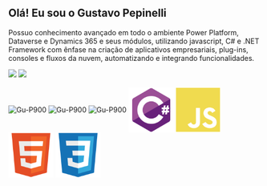 
<h2>Olá! Eu sou o Gustavo Pepinelli</h2>

Possuo conhecimento avançado em todo o ambiente Power Platform, Dataverse e Dynamics 365 e seus módulos, utilizando javascript, C# e .NET Framework com ênfase na criação de aplicativos empresariais, plug-ins, consoles e fluxos da nuvem, automatizando e integrando funcionalidades.


 <div align="center><br><br>
  <a href="https://github.com/gustavo-ps">
  <img height="150em" src="https://github-readme-stats.vercel.app/api?username=gustavo-ps&show_icons=true&theme=dracula&include_all_commits=true&count_private=true"/>
  <img height="150em" src="https://github-readme-stats.vercel.app/api/top-langs/?username=gustavo-ps&layout=compact&langs_count=7&theme=dracula"/>
</div>
 
<div style="display: inline_block"><br>
 <img  align="center" height="90" width="90" align="right" alt="Gu-P900" src="https://images.credly.com/size/680x680/images/243ab956-2af5-4abd-8b91-27bc580f17ae/power-platform-functional-consultant-600x600__1_.png"> 
 <img  align="center" height="90" width="90" align="right" alt="Gu-P900" src="https://miro.medium.com/max/600/0*1CAzxuyWO_3vQ8sI.png">   
 <img  align="center" height="90" width="90" align="right" alt="Gu-P900" src="https://consultabd.files.wordpress.com/2021/03/pl900_img02.png">
  <img align="center" alt="Gu-Csharp" height="90" width="90" src="https://raw.githubusercontent.com/devicons/devicon/master/icons/csharp/csharp-original.svg">
  <img align="center" alt="Gu-Js" height="90" width="90" src="https://raw.githubusercontent.com/devicons/devicon/master/icons/javascript/javascript-plain.svg">
  <img align="center" alt="Gu-HTML" height="90" width="90" src="https://raw.githubusercontent.com/devicons/devicon/master/icons/html5/html5-original.svg">
  <img align="center" alt="Gu-CSS" height="90" width="90" src="https://raw.githubusercontent.com/devicons/devicon/master/icons/css3/css3-original.svg">

 </div>
 
 <div style="display: inline_block"><br>
  
 </div>

